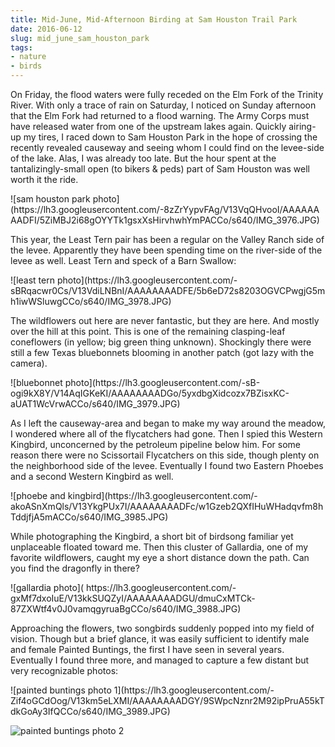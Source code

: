 ```yaml
---
title: Mid-June, Mid-Afternoon Birding at Sam Houston Trail Park
date: 2016-06-12
slug: mid_june_sam_houston_park
tags:
- nature
- birds
---
```


On Friday, the flood waters were fully receded on the Elm Fork of the Trinity
River. With only a trace of rain on Saturday, I noticed on Sunday afternoon that
the Elm Fork had returned to a flood warning. The Army Corps must have released
water from one of the upstream lakes again. Quickly airing-up my tires, I raced
down to Sam Houston Park in the hope of crossing the recently revealed causeway
and seeing whom I could find on the levee-side of the lake. Alas, I was already
too late. But the hour spent at the tantalizingly-small open (to bikers & peds)
part of Sam Houston was well worth it the ride.

<!-- truncate -->

<div class="image">
![sam houston park photo](https://lh3.googleusercontent.com/-8zZrYypvFAg/V13VqQHvooI/AAAAAAAADFI/5ZiMBJ2i68gOYYTk1gsxXsHirvhwhYmPACCo/s640/IMG_3976.JPG)
</div>

This year, the Least Tern pair has been a regular on the Valley Ranch side of
the levee. Apparently they have been spending time on the river-side of the
levee as well. Least Tern and speck of a Barn Swallow:

<div class="image">
![least tern photo](https://lh3.googleusercontent.com/-sBRqacwr0Cs/V13VdiLNBnI/AAAAAAAADFE/5b6eD72s8203OGVCPwgjG5mh1iwWSluwgCCo/s640/IMG_3978.JPG)
</div>

The wildflowers out here are never fantastic, but they are here. And mostly over
the hill at this point. This is one of the remaining clasping-leaf coneflowers
(in yellow; big green thing unknown). Shockingly there were still a few Texas
bluebonnets blooming in another patch (got lazy with the camera).

<div class="image">
![bluebonnet photo](https://lh3.googleusercontent.com/-sB-ogi9kX8Y/V14AqIGKeKI/AAAAAAAADGo/5yxdbgXidcozx7BZisxKC-aUAT1WcVrwACCo/s640/IMG_3979.JPG)
</div>

As I left the causeway-area and began to make my way around the meadow, I
wondered where all of the flycatchers had gone. Then I spied this Western
Kingbird, unconcerned by the petroleum pipeline below him. For some reason there
were no Scissortail Flycatchers on this side, though plenty on the neighborhood
side of the levee. Eventually I found two Eastern Phoebes and a second Western Kingbird as
well.

<div class="image">
![phoebe and kingbird](https://lh3.googleusercontent.com/-akoASnXmQls/V13YkgPUx7I/AAAAAAAADFc/w1Gzeb2QXfIHuWHadqvfm8hTddjfjA5mACCo/s640/IMG_3985.JPG)
</div>

While photographing the Kingbird, a short bit of birdsong familiar yet
unplaceable floated toward me. Then this cluster of Gallardia, one of my
favorite wildflowers, caught my eye a short distance down the path. Can you find
the dragonfly in there?

<div class="image">
![gallardia photo](
https://lh3.googleusercontent.com/-gxMf7dxoIuE/V13kkSUQZyI/AAAAAAAADGU/dmuCxMTCk-87ZXWtf4v0J0vamqgyruaBgCCo/s640/IMG_3988.JPG)
</div>

Approaching the flowers, two songbirds suddenly popped into my field of vision.
Though but a brief glance, it was easily sufficient to identify male and female
Painted Buntings, the first I have seen in several years. Eventually I found
three more, and managed to capture a few distant but very recognizable photos:

<div class="image">
![painted buntings photo 1](https://lh3.googleusercontent.com/-Zif4oGCdOog/V13km5eLXMI/AAAAAAAADGY/9SWpcNznr2M92ipPruA55kTdkGoAy3IfQCCo/s640/IMG_3989.JPG)

![painted buntings photo 2](https://lh3.googleusercontent.com/-WkwJiq7wKjc/V13klivbz8I/AAAAAAAADGU/-7H_uzZertA3SNFziRYK9HIj4yHtR3c8gCCo/s640/IMG_3996.JPG)
</div>

